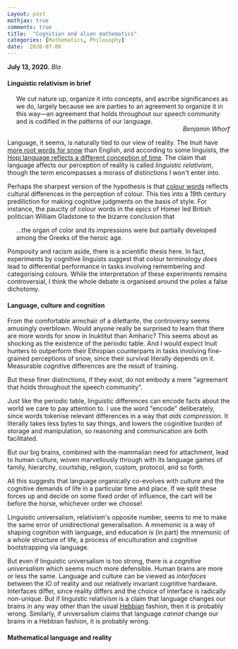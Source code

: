 ```yaml
---
Layout: post
mathjax: true
comments: true
title:  "Cognition and alien mathematics"
categories: [Mathematics, Philosophy]
date:  2020-07-08
---
```


**July 13, 2020.** *Bla*

#### Linguistic relativism in brief

<span style="padding-left: 20px; display:block">
We cut nature up, organize it into
concepts, and ascribe significances as we do, largely because we are
parties to an agreement to organize it in this way—an agreement that
holds throughout our speech community and is codified in the patterns
of our language.
</span>

<!-- We dissect nature along lines laid down by our native language. The
categories and types that we isolate from the world of phenomena we do
not find there because they stare every observer in the face; on the
contrary, the world is presented in a kaleidoscope flux of impressions
which has to be organized by our minds—and this means largely by the
linguistic systems of our minds. -->

<div style="text-align: right"><i>Benjamin Whorf</i> </div>

Language, it seems, is naturally tied to our view of reality.
The Inuit have
[more root words for snow](https://en.wikipedia.org/wiki/Eskimo_words_for_snow)
than English, and according to some linguists,
the
[Hopi language reflects a different conception of time](https://en.wikipedia.org/wiki/Hopi_time_controversy).
The claim that language affects our perception of reality is called
*linguistic relativism*, though the term encompasses a morass of
distinctions I won't enter into.

Perhaps the sharpest version of the hypothesis is that
[colour words](https://en.wikipedia.org/wiki/Linguistic_relativity_and_the_color_naming_debate)
reflects cultural differences in the perception of colour.
This ties into a 19th century prediliction for making cognitive
judgments on the basis of style.
For instance, the paucity of colour words in the epics of Homer led
British politician William Gladstone to the bizarre conclusion that

<span style="padding-left: 20px; display:block">
...the organ of color and its impressions were but partially
developed among the Greeks of the heroic age.
</span>

Pomposity and racism aside, there is a scientific thesis
here.
In fact, experiments by cognitive linguists suggest that colour
terminology *does* lead to differential performance in tasks involving
remembering and categorising colours.
While the interpretation of these experiments remains controversial, I
think the whole debate is organised around the poles a false dichotomy.

#### Language, culture and cognition

From the comfortable armchair of a dilettante, the controversy seems
amusingly overblown.
Would anyone really be surprised to learn that there are more words
for snow in Inuktitut than Amharic?
This seems about as shocking as the existence of the periodic table.
And I would expect Inuit hunters to outperform their Ethiopian
counterparts in tasks involving fine-grained perceptions of snow,
since their survival literally depends on it.
Measurable cognitive differences are the result of training.
<!-- since, like a chemist, they are trained to do so.
Put differently, survival *depends* on measurable cognitive
differences that are plausibly reflected in the language. -->
<!-- There is every reason to suppose there are measurable cognitive
differences; survival depends on it. -->

But these finer distinctions, if they exist, do not embody a mere
"agreement that holds throughout the speech community".
<!-- Certainly it is an agreement, but it not an arbitrary one.-->
Just like the periodic table, linguistic differences can encode
facts about the world we care to pay attention to.
I use the word "encode" deliberately, since words tokenise relevant
differences in a way that *aids compression*.
It literally takes less bytes to say things, and lowers the coginitive
burden of storage and manipulation, so reasoning and communication are
both facilitated.

But our big brains, combined with the mammalian need for attachment,
lead to human culture, woven marvellously through with its language
games of family, hierarchy, courtship, religion, custom, protocol, and so forth.
<!-- It will also presumably have cultural relevance, with words playing an
important role in the system of concepts, hierarchies, relationships and language
games that human culture is built on.
Tokenises relevant differences is facilitates reasoning and communication. -->
All this suggests that language organically co-evolves with culture
and the cognitive demands of life in a particular time and place.
If we split these forces up and decide on some fixed order of
influence, the cart will be before the horse, whichever order we choose!
<!--Linguistic relativism is wrong, not because language does not affect
thought, but rather, because they organically co-evolve.-->
Linguistic universalism, relativism's opposite number, seems to me to
make the same error of unidirectional generalisation.
A mnemonic is a way of shaping cognition with language, and education
is (in part) the mnemonic of a whole structure of life, a process of
enculturation and cognitive bootstrapping via language.
<!--(Of course, teaching has a strongly social aspect as well, but the -->
<!--point is that the influence is sometimes relatively unilateral, -->
<!--pace universalism.)-->

But even if linguistic universalism is too strong, there is a
*cognitive universalism* which seems much more defensible.
Human brains are more or less the same.
Language and culture can be viewed as *interfaces* between the
IO of reality and our relatively invariant cognitive hardware.
Interfaces differ, since reality differs and the choice of interface
is radically non-unique.
But if linguistic relativism is a claim that language changes our
brains in any way other than the usual
[Hebbian](https://en.wikipedia.org/wiki/Hebbian_theory) fashion, then
it is probably wrong.
Similarly, if universalism claims that language *cannot* change our
brains in a Hebbian fashion, it is probably wrong.

#### Mathematical language and reality
